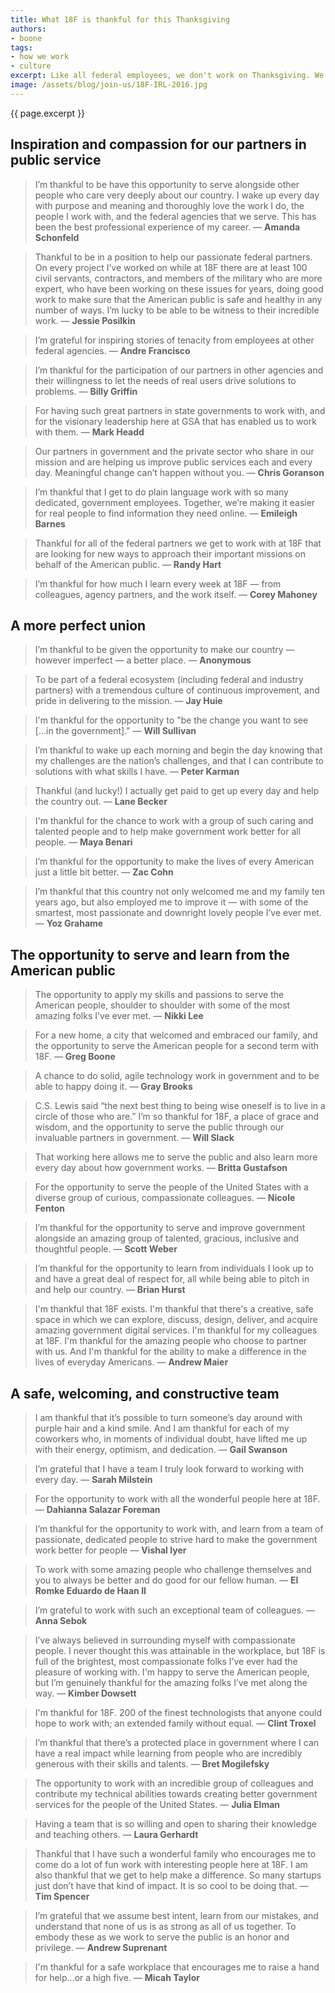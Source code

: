 ```yaml
---
title: What 18F is thankful for this Thanksgiving
authors:
- boone
tags:
- how we work
- culture
excerpt: Like all federal employees, we don't work on Thanksgiving. We do work on the day after, though, and this year we thought we'd pause to take a moment and reflect. Here are a few things that we're thankful for, what brings meaning to our lives, and what brings us to work every day.
image: /assets/blog/join-us/18F-IRL-2016.jpg
---
```


{{ page.excerpt }}

## Inspiration and compassion for our partners in public service

> I’m thankful to be have this opportunity to serve alongside other people who care very deeply about our country. I wake up every day with purpose and meaning and thoroughly love the work I do, the people I work with, and the federal agencies that we serve. This has been the best professional experience of my career. — **Amanda Schonfeld**

> Thankful to be in a position to help our passionate federal partners. On every project I’ve worked on while at 18F there are at least 100 civil servants, contractors, and members of the military who are more expert, who have been working on these issues for years, doing good work to make sure that the American public is safe and healthy in any number of ways. I’m lucky to be able to be witness to their incredible work. — **Jessie Posilkin**

> I’m grateful for inspiring stories of tenacity from employees at other federal agencies. — **Andre Francisco**

> I’m thankful for the participation of our partners in other agencies and their willingness to let the needs of real users drive solutions to problems. — **Billy Griffin**

> For having such great partners in state governments to work with, and for the visionary leadership here at GSA that has enabled us to work with them. — **Mark Headd**

> Our partners in government and the private sector who share in our mission and are helping us improve public services each and every day. Meaningful change can’t happen without you. — **Chris Goranson**

> I’m thankful that I get to do plain language work with so many dedicated, government employees. Together, we’re making it easier for real people to find information they need online. — **Emileigh Barnes**

> Thankful for all of the federal partners we get to work with at 18F that are looking for new ways to approach their important missions on behalf of the American public. — **Randy Hart**

> I’m thankful for how much I learn every week at 18F — from colleagues, agency partners, and the work itself. — **Corey Mahoney**

## A more perfect union

> I’m thankful to be given the opportunity to make our country — however imperfect — a better place. — **Anonymous**

> To be part of a federal ecosystem (including federal and industry partners) with a tremendous culture of continuous improvement, and pride in delivering to the mission. — **Jay Huie**

> I'm thankful for the opportunity to "be the change you want to see [...in the government]." — **Will Sullivan**

> I’m thankful to wake up each morning and begin the day knowing that my challenges are the nation’s challenges, and that I can contribute to solutions with what skills I have. — **Peter Karman**

> Thankful (and lucky!) I actually get paid to get up every day and help the country out. — **Lane Becker**

> I'm thankful for the chance to work with a group of such caring and talented people and to help make government work better for all people. — **Maya Benari**

> I’m thankful for the opportunity to make the lives of every American just a little bit better. — **Zac Cohn**

> I’m thankful that this country not only welcomed me and my family ten years ago, but also employed me to improve it — with some of the smartest, most passionate and downright lovely people I’ve ever met. — **Yoz Grahame**

## The opportunity to serve and learn from the American public

> The opportunity to apply my skills and passions to serve the American people, shoulder to shoulder with some of the most amazing folks I’ve ever met. — **Nikki Lee**

> For a new home, a city that welcomed and embraced our family, and the opportunity to serve the American people for a second term with 18F. — **Greg Boone**

> A chance to do solid, agile technology work in government and to be able to happy doing it. — **Gray Brooks**

> C.S. Lewis said “the next best thing to being wise oneself is to live in a circle of those who are.” I’m so thankful for 18F, a place of grace and wisdom, and the opportunity to serve the public through our invaluable partners in government. — **Will Slack**

> That working here allows me to serve the public and also learn more every day about how government works. — **Britta Gustafson**

> For the opportunity to serve the people of the United States with a diverse group of curious, compassionate colleagues. — **Nicole Fenton**

> I’m thankful for the opportunity to serve and improve government alongside an amazing group of talented, gracious, inclusive and thoughtful people. — **Scott Weber**

> I’m thankful for the opportunity to learn from individuals I look up to and have a great deal of respect for, all while being able to pitch in and help our country. — **Brian Hurst**

> I'm thankful that 18F exists. I'm thankful that there's a creative, safe space in which we can explore, discuss, design, deliver, and acquire amazing government digital services. I'm thankful for my colleagues at 18F. I'm thankful for the amazing people who choose to partner with us. And I'm thankful for the ability to make a difference in the lives of everyday Americans. — **Andrew Maier**

## A safe, welcoming, and constructive team

> I am thankful that it’s possible to turn someone’s day around with purple hair and a kind smile. And I am thankful for each of my coworkers who, in moments of individual doubt, have lifted me up with their energy, optimism, and dedication. — **Gail Swanson**

> I’m grateful that I have a team I truly look forward to working with every day. — **Sarah Milstein**

> For the opportunity to work with all the wonderful people here at 18F. — **Dahianna Salazar Foreman**

> I’m thankful for the opportunity to work with, and learn from a team of passionate, dedicated people to strive hard to make the government work better for people — **Vishal Iyer**

> To work with some amazing people who challenge themselves and you to always be better and do good for our fellow human. — **El Romke Eduardo de Haan II**

> I’m grateful to work with such an exceptional team of colleagues. — **Anna Sebok**

> I’ve always believed in surrounding myself with compassionate people. I never thought this was attainable in the workplace, but 18F is full of the brightest, most compassionate folks I’ve ever had the pleasure of working with. I'm happy to serve the American people, but I’m genuinely thankful for the amazing folks I’ve met along the way. — **Kimber Dowsett**

> I'm thankful for 18F. 200 of the finest technologists that anyone could hope to work with; an extended family without equal. — **Clint Troxel**

> I’m thankful that there’s a protected place in government where I can have a real impact while learning from people who are incredibly generous with their skills and talents. — **Bret Mogilefsky**

> The opportunity to work with an incredible group of colleagues and contribute my technical abilities towards creating better government services for the people of the United States. — **Julia Elman**

> Having a team that is so willing and open to sharing their knowledge and teaching others. — **Laura Gerhardt**

> Thankful that I have such a wonderful family who encourages me to come do a lot of fun work with interesting people here at 18F. I am also thankful that we get to help make a difference. So many startups just don’t have that kind of impact. It is so cool to be doing that. — **Tim Spencer**

> I’m grateful that we assume best intent, learn from our mistakes, and understand that none of us is as strong as all of us together. To embody these as we work to serve the public is an honor and privilege. — **Andrew Suprenant**

> I'm thankful for a safe workplace that encourages me to raise a hand for help...or a high five. — **Micah Taylor**
